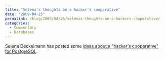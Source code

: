 ```yaml
---
title: "Selena's thoughts on a hacker's cooperative"
date: "2009-04-25"
permalink: /blog/2009/04/25/selenas-thoughts-on-a-hackers-cooperative/
categories:
  - Commentary
  - Databases
---
```

Selena Deckelmann has posted some [ideas about a "hacker's cooperative" for PostgreSQL][1].

 [1]: http://www.chesnok.com/daily/2009/04/25/the-future-of-free-and-open-source-support-models/
